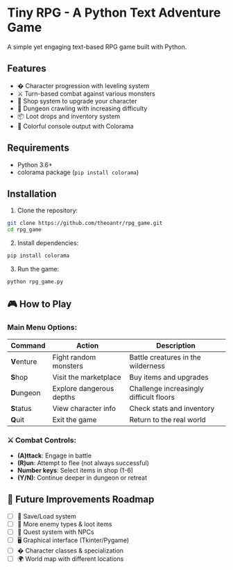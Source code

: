 # Tiny RPG - A Python Text Adventure Game

A simple yet engaging text-based RPG game built with Python.

## Features
- � Character progression with leveling system
- ⚔️ Turn-based combat against various monsters
- 🏦 Shop system to upgrade your character
- 🏰 Dungeon crawling with increasing difficulty
- 📦 Loot drops and inventory system
- 🎨 Colorful console output with Colorama

## Requirements
- Python 3.6+
- colorama package (`pip install colorama`)

## Installation
1. Clone the repository:
```bash
git clone https://github.com/theoantr/rpg_game.git
cd rpg_game
```
2. Install dependencies:
```bash
pip install colorama
```
3. Run the game:
```bash
python rpg_game.py
```

## 🎮 How to Play

### Main Menu Options:
| Command | Action | Description |
|---------|--------|-------------|
| **V**enture | Fight random monsters | Battle creatures in the wilderness |
| **S**hop | Visit the marketplace | Buy items and upgrades |
| **D**ungeon | Explore dangerous depths | Challenge increasingly difficult floors |
| **S**tatus | View character info | Check stats and inventory |
| **Q**uit | Exit the game | Return to the real world |

### ⚔️ Combat Controls:
- **(A)ttack**: Engage in battle
- **(R)un**: Attempt to flee (not always successful)
- **Number keys**: Select items in shop (1-6)
- **(Y/N)**: Continue deeper in dungeon or retreat

## 🔮 Future Improvements Roadmap
- [ ] 💾 Save/Load system
- [ ] 🧟 More enemy types & loot items
- [ ] 📜 Quest system with NPCs
- [ ] 🖥️ Graphical interface (Tkinter/Pygame)
- [ ] � Character classes & specialization
- [ ] 🌍 World map with different locations
